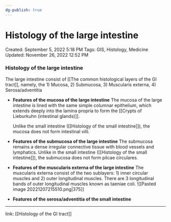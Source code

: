 ```yaml
---
dg-publish: true
---
```


# Histology of the large intestine

Created: September 5, 2022 5:18 PM
Tags: GIS, Histology, Medicine
Updated: November 26, 2022 12:52 PM

### Histology of the large intestine
The large intestine consist of [[The common histological layers of the GI tract]], namely, the 1) Mucosa, 2) Submucosa, 3) Muscularis externa, 4) Serosa/adventitia

- **Features of the mucosa of the large intestine**
    The mucosa of the large intestine is lined with the same simple columnar epithelium, which extends deeply into the lamina propria to form the [[Crypts of Lieburkuhn (intestinal glands)]].
    
    Unlike the small intestine ([[Histology of the small intestine]]), the mucosa does not form intestinal villi. 
- **Features of the submucosa of the large intestine**
    The submucosa remains a dense irregular connective tissue with blood vessels and lymphatics. Unlike in the small intestine ([[Histology of the small intestine]]), the submucosa does not form pilcae circulares.
- **Features of the muscularis externa of the large intestine**
    The muscularis externa consist of the two sublayers: 1) inner circular muscles and 2) outer longitudinal muscles.
    There are 3 longitudinal bands of outer longitudinal muscles known as taeniae coli.
    ![[Pasted image 20221207215510.png|375]]
- **Features of the serosa/adventitia of the small intestine**

---

link: [[Histology of the GI tract]]